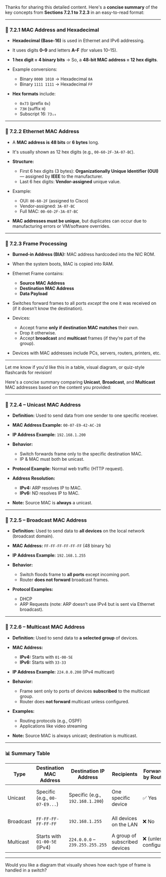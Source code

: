 Thanks for sharing this detailed content. Here's a **concise summary** of the key concepts from **Sections 7.2.1 to 7.2.3** in an easy-to-read format:

---

### 🔢 **7.2.1 MAC Address and Hexadecimal**

* **Hexadecimal (Base-16)** is used in Ethernet and IPv6 addressing.
* It uses digits **0–9** and letters **A–F** (for values 10–15).
* **1 hex digit = 4 binary bits** → So, a **48-bit MAC address = 12 hex digits**.
* Example conversions:

  * Binary `0000 1010` → Hexadecimal `0A`
  * Binary `1111 1111` → Hexadecimal `FF`
* **Hex formats** include:

  * `0x73` (prefix `0x`)
  * `73H` (suffix `H`)
  * Subscript 16: `73₁₆`

---

### 🧬 **7.2.2 Ethernet MAC Address**

* A **MAC address is 48 bits** or **6 bytes** long.
* It's usually shown as 12 hex digits (e.g., `00-60-2F-3A-07-BC`).
* **Structure:**

  * First 6 hex digits (3 bytes): **Organizationally Unique Identifier (OUI)** — assigned by **IEEE** to the manufacturer.
  * Last 6 hex digits: **Vendor-assigned** unique value.
* Example:

  * OUI: `00-60-2F` (assigned to Cisco)
  * Vendor-assigned: `3A-07-BC`
  * Full MAC: `00-60-2F-3A-07-BC`
* **MAC addresses must be unique**, but duplicates can occur due to manufacturing errors or VM/software overrides.

---

### 🧾 **7.2.3 Frame Processing**

* **Burned-in Address (BIA):** MAC address hardcoded into the NIC ROM.
* When the system boots, MAC is copied into RAM.
* Ethernet Frame contains:

  * **Source MAC Address**
  * **Destination MAC Address**
  * **Data Payload**
* Switches forward frames to all ports *except* the one it was received on (if it doesn’t know the destination).
* Devices:

  * Accept frame **only if destination MAC matches** their own.
  * Drop it otherwise.
  * Accept **broadcast** and **multicast** frames (if they’re part of the group).
* Devices with MAC addresses include PCs, servers, routers, printers, etc.

---

Let me know if you'd like this in a table, visual diagram, or quiz-style flashcards for revision!




Here's a concise summary comparing **Unicast**, **Broadcast**, and **Multicast** MAC addresses based on the content you provided:

---

### 📘 **7.2.4 – Unicast MAC Address**

* **Definition:** Used to send data from one sender to one specific receiver.
* **MAC Address Example:** `00-07-E9-42-AC-28`
* **IP Address Example:** `192.168.1.200`
* **Behavior:**

  * Switch forwards frame only to the specific destination MAC.
  * IP & MAC must both be unicast.
* **Protocol Example:** Normal web traffic (HTTP request).
* **Address Resolution:**

  * **IPv4:** ARP resolves IP to MAC.
  * **IPv6:** ND resolves IP to MAC.
* **Note:** Source MAC is **always** a unicast.

---

### 📘 **7.2.5 – Broadcast MAC Address**

* **Definition:** Used to send data to **all devices** on the local network (broadcast domain).
* **MAC Address:** `FF-FF-FF-FF-FF-FF` (48 binary 1s)
* **IP Address Example:** `192.168.1.255`
* **Behavior:**

  * Switch floods frame to **all ports** except incoming port.
  * Router **does not forward** broadcast frames.
* **Protocol Examples:**

  * DHCP
  * ARP Requests (note: ARP doesn’t use IPv4 but is sent via Ethernet broadcast).

---

### 📘 **7.2.6 – Multicast MAC Address**

* **Definition:** Used to send data to **a selected group** of devices.
* **MAC Address:**

  * **IPv4:** Starts with `01-00-5E`
  * **IPv6:** Starts with `33-33`
* **IP Address Example:** `224.0.0.200` (IPv4 multicast)
* **Behavior:**

  * Frame sent only to ports of devices **subscribed** to the multicast group.
  * Router does **not forward** multicast unless configured.
* **Examples:**

  * Routing protocols (e.g., OSPF)
  * Applications like video streaming
* **Note:** Source MAC is always unicast; destination is multicast.

---

### 📊 Summary Table

| Type      | Destination MAC Address        | Destination IP Address           | Recipients                    | Forwarded by Router?  | Common Usage                 |
| --------- | ------------------------------ | -------------------------------- | ----------------------------- | --------------------- | ---------------------------- |
| Unicast   | Specific (e.g., `00-07-E9...`) | Specific (e.g., `192.168.1.200`) | One specific device           | ✅ Yes                 | Web traffic, ARP replies     |
| Broadcast | `FF-FF-FF-FF-FF-FF`            | `192.168.1.255`                  | All devices on the LAN        | ❌ No                  | DHCP, ARP request            |
| Multicast | Starts with `01-00-5E` (IPv4)  | `224.0.0.0` – `239.255.255.255`  | A group of subscribed devices | ❌ (unless configured) | Streaming, routing protocols |

---

Would you like a diagram that visually shows how each type of frame is handled in a switch?
